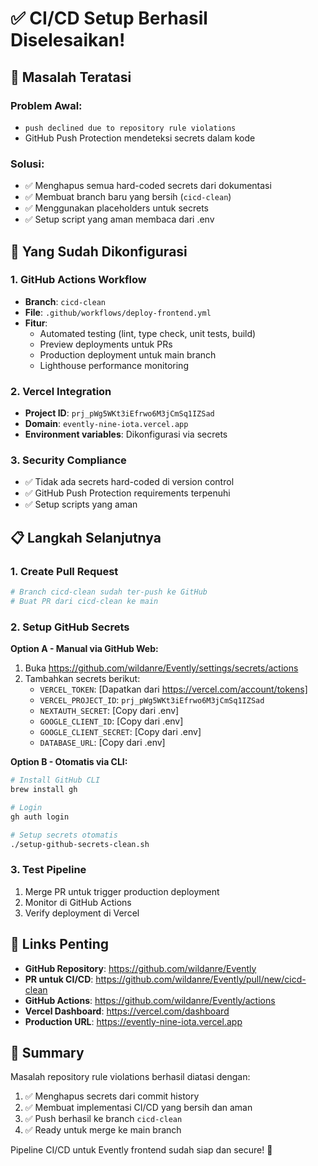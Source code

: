 # ✅ CI/CD Setup Berhasil Diselesaikan!

## 🎯 **Masalah Teratasi**

### Problem Awal:
- `push declined due to repository rule violations`
- GitHub Push Protection mendeteksi secrets dalam kode

### Solusi:
- ✅ Menghapus semua hard-coded secrets dari dokumentasi
- ✅ Membuat branch baru yang bersih (`cicd-clean`)
- ✅ Menggunakan placeholders untuk secrets
- ✅ Setup script yang aman membaca dari .env

## 🚀 **Yang Sudah Dikonfigurasi**

### 1. GitHub Actions Workflow
- **Branch**: `cicd-clean`
- **File**: `.github/workflows/deploy-frontend.yml`
- **Fitur**:
  - Automated testing (lint, type check, unit tests, build)
  - Preview deployments untuk PRs
  - Production deployment untuk main branch
  - Lighthouse performance monitoring

### 2. Vercel Integration
- **Project ID**: `prj_pWg5WKt3iEfrwo6M3jCmSq1IZSad`
- **Domain**: `evently-nine-iota.vercel.app`
- **Environment variables**: Dikonfigurasi via secrets

### 3. Security Compliance
- ✅ Tidak ada secrets hard-coded di version control
- ✅ GitHub Push Protection requirements terpenuhi
- ✅ Setup scripts yang aman

## 📋 **Langkah Selanjutnya**

### 1. Create Pull Request
```bash
# Branch cicd-clean sudah ter-push ke GitHub
# Buat PR dari cicd-clean ke main
```

### 2. Setup GitHub Secrets
**Option A - Manual via GitHub Web:**
1. Buka https://github.com/wildanre/Evently/settings/secrets/actions
2. Tambahkan secrets berikut:
   - `VERCEL_TOKEN`: [Dapatkan dari https://vercel.com/account/tokens]
   - `VERCEL_PROJECT_ID`: `prj_pWg5WKt3iEfrwo6M3jCmSq1IZSad`
   - `NEXTAUTH_SECRET`: [Copy dari .env]
   - `GOOGLE_CLIENT_ID`: [Copy dari .env]
   - `GOOGLE_CLIENT_SECRET`: [Copy dari .env]
   - `DATABASE_URL`: [Copy dari .env]

**Option B - Otomatis via CLI:**
```bash
# Install GitHub CLI
brew install gh

# Login
gh auth login

# Setup secrets otomatis
./setup-github-secrets-clean.sh
```

### 3. Test Pipeline
1. Merge PR untuk trigger production deployment
2. Monitor di GitHub Actions
3. Verify deployment di Vercel

## 🔗 **Links Penting**

- **GitHub Repository**: https://github.com/wildanre/Evently
- **PR untuk CI/CD**: https://github.com/wildanre/Evently/pull/new/cicd-clean
- **GitHub Actions**: https://github.com/wildanre/Evently/actions
- **Vercel Dashboard**: https://vercel.com/dashboard
- **Production URL**: https://evently-nine-iota.vercel.app

## 🎉 **Summary**

Masalah repository rule violations berhasil diatasi dengan:
1. ✅ Menghapus secrets dari commit history
2. ✅ Membuat implementasi CI/CD yang bersih dan aman
3. ✅ Push berhasil ke branch `cicd-clean`
4. ✅ Ready untuk merge ke main branch

Pipeline CI/CD untuk Evently frontend sudah siap dan secure! 🚀
